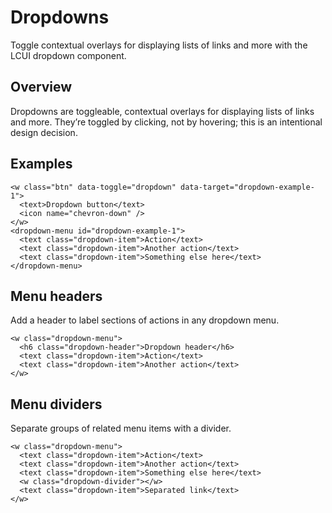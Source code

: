 # Dropdowns

Toggle contextual overlays for displaying lists of links and more with the LCUI dropdown component.

## Overview

Dropdowns are toggleable, contextual overlays for displaying lists of links and more. They’re toggled by clicking, not by hovering; this is an intentional design decision.

## Examples

``` dropdowns-demo-xml
<w class="btn" data-toggle="dropdown" data-target="dropdown-example-1">
  <text>Dropdown button</text>
  <icon name="chevron-down" />
</w>
<dropdown-menu id="dropdown-example-1">
  <text class="dropdown-item">Action</text>
  <text class="dropdown-item">Another action</text>
  <text class="dropdown-item">Something else here</text>
</dropdown-menu>
```

## Menu headers

Add a header to label sections of actions in any dropdown menu.

``` static-dropdowns-demo-xml
<w class="dropdown-menu">
  <h6 class="dropdown-header">Dropdown header</h6>
  <text class="dropdown-item">Action</text>
  <text class="dropdown-item">Another action</text>
</w>
```

## Menu dividers

Separate groups of related menu items with a divider.

``` static-dropdowns-demo-xml
<w class="dropdown-menu">
  <text class="dropdown-item">Action</text>
  <text class="dropdown-item">Another action</text>
  <text class="dropdown-item">Something else here</text>
  <w class="dropdown-divider"></w>
  <text class="dropdown-item">Separated link</text>
</w>
```
